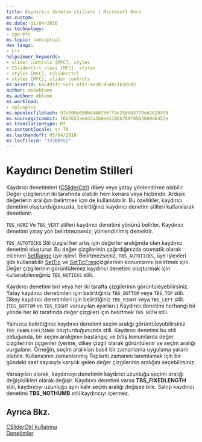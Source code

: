 ```yaml
---
title: Kaydırıcı denetim stilleri | Microsoft Docs
ms.custom: ''
ms.date: 11/04/2016
ms.technology:
- cpp-mfc
ms.topic: conceptual
dev_langs:
- C++
helpviewer_keywords:
- slider controls [MFC], styles
- CSliderCtrl class [MFC], styles
- styles [MFC], CSliderCtrl
- styles [MFC], slider controls
ms.assetid: 64c491fc-5af1-4f97-ae30-854071b3dc02
author: mikeblome
ms.author: mblome
ms.workload:
- cplusplus
ms.openlocfilehash: 9fa099e050bd460756ff9e2584d37f9e628293f0
ms.sourcegitcommit: 76b7653ae443a2b8eb1186b789f8503609d6453e
ms.translationtype: MT
ms.contentlocale: tr-TR
ms.lasthandoff: 05/04/2018
ms.locfileid: "33380552"
---
```

# <a name="slider-control-styles"></a>Kaydırıcı Denetim Stilleri
Kaydırıcı denetimleri ([CSliderCtrl](../mfc/reference/csliderctrl-class.md)) dikey veya yatay yönlendirme olabilir. Değer çizgilerinin iki tarafında olabilir hem kenara veya hiçbiridir. Ardışık değerlerin aralığını belirtmek için de kullanılabilir. Bu özellikler, kaydırıcı denetimi oluşturduğunuzda, belirttiğiniz kaydırıcı denetim stilleri kullanılarak denetlenir.  
  
 `TBS_HORZ` Ve `TBS_VERT` stilleri kaydırıcı denetimi yönünü belirler. Kaydırıcı denetimi yatay yön belirtmezseniz, yönlendirilmiş demektir.  
  
 `TBS_AUTOTICKS` Stil çizgisi her artış için değerler aralığında olan kaydırıcı denetimi oluşturur. Bu değer çizgilerinin çağırdığınızda otomatik olarak eklenen [SetRange](../mfc/reference/csliderctrl-class.md#setrange) üye işlevi. Belirtmezseniz, `TBS_AUTOTICKS`, üye işlevleri gibi kullanabilir [SetTic](../mfc/reference/csliderctrl-class.md#settic) ve [SetTicFreq](../mfc/reference/csliderctrl-class.md#setticfreq)çizgilerinin konumlarını belirtmek için. Değer çizgilerinin görüntülemez kaydırıcı denetimi oluşturmak için kullanabileceğiniz `TBS_NOTICKS` stili.  
  
 Kaydırıcı denetimi biri veya her iki tarafta çizgilerinin görüntüleyebilirsiniz. Yatay kaydırıcı denetimleri için belirttiğiniz `TBS_BOTTOM` veya `TBS_TOP` stili. Dikey kaydırıcı denetimleri için belirttiğiniz `TBS_RIGHT` veya `TBS_LEFT` stili. (`TBS_BOTTOM` ve `TBS_RIGHT` varsayılan ayarları.) Kaydırıcı denetimi herhangi bir yönde her iki tarafında değer çizgileri için belirtmek `TBS_BOTH` stili.  
  
 Yalnızca belirttiğiniz kaydırıcı denetimi seçim aralığı görüntüleyebilirsiniz `TBS_ENABLESELRANGE` oluşturduğunuzda stili. Kaydırıcı denetimi bu stili olduğunda, bir seçim aralığının başlangıç ve bitiş konumlarda değer çizgilerinin üçgenler (yerine, dikey çizgi) olarak görüntülenir ve seçim aralığı vurgulanır. Örneğin, seçim aralıkları basit bir zamanlama uygulama yararlı olabilir. Kullanıcının zamanlanmış Toplantı zamanını tanımlamak için bir gündeki saat sayısıyla karşılık gelen değer çizgilerinin aralığını seçebilirsiniz.  
  
 Varsayılan olarak, kaydırıcıyı denetimin kaydırıcı uzunluğu seçimi aralığı değişiklikleri olarak değişir. Kaydırıcı denetimi varsa **TBS_FIXEDLENGTH** stili, kaydırıcıyı uzunluğu aynı kalır seçim aralığı değişse bile. Sahip kaydırıcı denetimi **TBS_NOTHUMB** stili kaydırıcıyı içermez.  
  
## <a name="see-also"></a>Ayrıca Bkz.  
 [CSliderCtrl kullanma](../mfc/using-csliderctrl.md)   
 [Denetimler](../mfc/controls-mfc.md)

